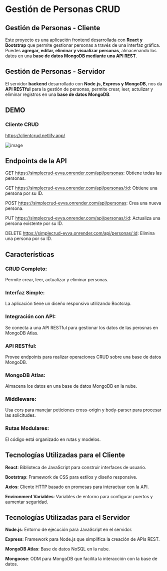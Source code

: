 # Gestión de Personas CRUD
## Gestión de Personas - Cliente
Este proyecto es una aplicación frontend desarrollada con **React y Bootstrap** que permite gestionar personas a través de una interfaz gráfica. Puedes **agregar, editar, eliminar y visualizar personas**, almacenando los datos en una **base de datos MongoDB mediante una API REST**.
## Gestión de Personas - Servidor
El servidor **backend** desarrollado con **Node.js, Express y MongoDB**, nos da **API RESTful** para la gestión de personas, permite crear, leer, actulizar y eliminar registros en una **base de datos MongoDB**.
## DEMO 
### Cliente CRUD
https://clientcrud.netlify.app/

![image](https://github.com/user-attachments/assets/a03b8996-5404-41ef-b85b-52e210e48903)


## Endpoints de la API
GET https://simplecrud-evva.onrender.com/api/personas: Obtiene todas las personas.

GET https://simplecrud-evva.onrender.com/api/personas/:id: Obtiene una persona por su ID.

POST https://simplecrud-evva.onrender.com/api/personas: Crea una nueva persona.

PUT https://simplecrud-evva.onrender.com/api/personas/:id: Actualiza una persona existente por su ID.

DELETE https://simplecrud-evva.onrender.com/api/personas/:id: Elimina una persona por su ID.


## Características
### CRUD Completo: 
Permite crear, leer, actualizar y eliminar personas.
### Interfaz Simple: 
La aplicación tiene un diseño responsivo utilizando Bootsrap.
### Integración con API: 
Se conecta a una API RESTful para gestionar los datos de las perosnas en MongoDB Atlas.
### API RESTful: 
Provee endpoints para realizar operaciones CRUD sobre una base de datos MongoDB.
### MongoDB Atlas: 
Almacena los datos en una base de datos MongoDB en la nube.
### Middleware: 
Usa cors para manejar peticiones cross-origin y body-parser para procesar las solicitudes.
### Rutas Modulares: 
El código está organizado en rutas y modelos.

## Tecnologías Utilizadas para el Cliente
**React**: 
Biblioteca de JavaScript para construir interfaces de usuario.

**Bootstrap**: 
Framework de CSS para estilos y diseño responsive.

**Axios**: 
Cliente HTTP basado en promesas para interactuar con la API.

**Environment Variables**: 
Variables de entorno para configurar puertos y aumentar seguridad.

## Tecnologías Utilizadas para el Servidor
**Node.js**: 
Entorno de ejecución para JavaScript en el servidor.

**Express**: 
Framework para Node.js que simplifica la creación de APIs REST.

**MongoDB Atlas**: 
Base de datos NoSQL en la nube.

**Mongoose**: 
ODM para MongoDB que facilita la interacción con la base de datos.

